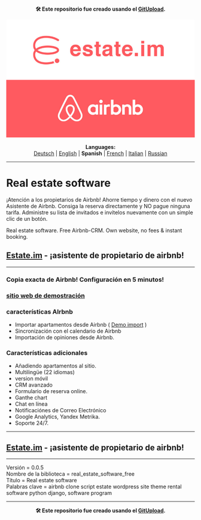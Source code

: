 <p align="center"><b>🛠️ Este repositorio fue creado usando el <a href="https://gitupload.com">GitUpload</a>.</b></p>
<p align="center"><a href="https://estate.im"><img src="https://github.com/markolofsen/airbnb_clone_script//blob/master/.banners/banner_es.jpg?raw=1" /></a></p>
<p align="center"><b>Languages:</b><br /><a href="https://github.com/markolofsen/airbnb_clone_script/blob/master/README_de.md">Deutsch</a> | <a href="https://github.com/markolofsen/airbnb_clone_script/blob/master/README.md">English</a> | <b>Spanish</b> | <a href="https://github.com/markolofsen/airbnb_clone_script/blob/master/README_fr.md">French</a> | <a href="https://github.com/markolofsen/airbnb_clone_script/blob/master/README_it.md">Italian</a> | <a href="https://github.com/markolofsen/airbnb_clone_script/blob/master/README_ru.md">Russian</a></p>

---

# Real estate software
¡Atención a los propietarios de Airbnb! Ahorre tiempo y dinero con el nuevo Asistente de Airbnb. Consiga la reserva directamente y NO pague ninguna tarifa. Administre su lista de invitados e invítelos nuevamente con un simple clic de un botón.

Real estate software. Free Airbnb-CRM. Own website, no fees & instant booking.

## <a href="https://estate.im/">Estate.im</a> - ¡asistente de propietario de airbnb!

<hr />

### Copia exacta de Airbnb! Configuración en 5 minutos!
### <a href="https://demo.estate.im">sitio web de demostración</a>

### características AIrbnb
* Importar apartamentos desde Airbnb ( <a href="https://estate.im/">Demo import</a> )
* Sincronización con el calendario de Airbnb
* Importación de opiniones desde Airbnb.


### Características adicionales
* Añadiendo apartamentos al sitio.
* Multilingüe (22 idiomas)
* version móvil
* CRM avanzado
* Formulario de reserva online.
* Ganthe chart
* Chat en línea
* Notificaciónes de Correo Electrónico
* Google Analytics, Yandex Metrika.
* Soporte 24/7.

<hr />

## <a href="https://estate.im/">Estate.im</a> - ¡asistente de propietario de airbnb!

<hr />

Versión = 0.0.5 <br />
Nombre de la biblioteca = real_estate_software_free <br />
Título = Real estate software <br />
Palabras clave = airbnb clone script estate wordpress site theme rental software python django, software program <br />


---

<p align="center"><b>🛠️ Este repositorio fue creado usando el <a href="https://gitupload.com">GitUpload</a>.</b></p>